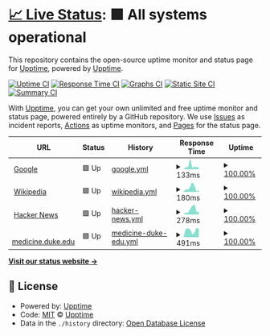 # [📈 Live Status](https://upptime.github.io/upptime): <!--live status--> **🟩 All systems operational**

This repository contains the open-source uptime monitor and status page for [Upptime](https://upptime.js.org), powered by [Upptime](https://github.com/upptime/upptime).

[![Uptime CI](https://github.com/aaronjznelson/sitecheck/workflows/Uptime%20CI/badge.svg)](https://github.com/aaronjznelson/sitecheck/actions?query=workflow%3A%22Uptime+CI%22)
[![Response Time CI](https://github.com/aaronjznelson/sitecheck/workflows/Response%20Time%20CI/badge.svg)](https://github.com/aaronjznelson/sitecheck/actions?query=workflow%3A%22Response+Time+CI%22)
[![Graphs CI](https://github.com/aaronjznelson/sitecheck/workflows/Graphs%20CI/badge.svg)](https://github.com/aaronjznelson/sitecheck/actions?query=workflow%3A%22Graphs+CI%22)
[![Static Site CI](https://github.com/aaronjznelson/sitecheck/workflows/Static%20Site%20CI/badge.svg)](https://github.com/aaronjznelson/sitecheck/actions?query=workflow%3A%22Static+Site+CI%22)
[![Summary CI](https://github.com/aaronjznelson/sitecheck/workflows/Summary%20CI/badge.svg)](https://github.com/aaronjznelson/sitecheck/actions?query=workflow%3A%22Summary+CI%22)

With [Upptime](https://upptime.js.org), you can get your own unlimited and free uptime monitor and status page, powered entirely by a GitHub repository. We use [Issues](https://github.com/upptime/upptime/issues) as incident reports, [Actions](https://github.com/aaronjznelson/sitecheck/actions) as uptime monitors, and [Pages](https://upptime.github.io/upptime) for the status page.

<!--start: status pages-->
<!-- This summary is generated by Upptime (https://github.com/upptime/upptime) -->
<!-- Do not edit this manually, your changes will be overwritten -->
<!-- prettier-ignore -->
| URL | Status | History | Response Time | Uptime |
| --- | ------ | ------- | ------------- | ------ |
| <img alt="" src="https://icons.duckduckgo.com/ip3/www.google.com.ico" height="13"> [Google](https://www.google.com) | 🟩 Up | [google.yml](https://github.com/aaronjznelson/sitecheck/commits/HEAD/history/google.yml) | <details><summary><img alt="Response time graph" src="./graphs/google/response-time-week.png" height="20"> 133ms</summary><br><a href="https://aaronjznelson.github.io/sitecheck/history/google"><img alt="Response time 110" src="https://img.shields.io/endpoint?url=https%3A%2F%2Fraw.githubusercontent.com%2Faaronjznelson%2Fsitecheck%2FHEAD%2Fapi%2Fgoogle%2Fresponse-time.json"></a><br><a href="https://aaronjznelson.github.io/sitecheck/history/google"><img alt="24-hour response time 66" src="https://img.shields.io/endpoint?url=https%3A%2F%2Fraw.githubusercontent.com%2Faaronjznelson%2Fsitecheck%2FHEAD%2Fapi%2Fgoogle%2Fresponse-time-day.json"></a><br><a href="https://aaronjznelson.github.io/sitecheck/history/google"><img alt="7-day response time 133" src="https://img.shields.io/endpoint?url=https%3A%2F%2Fraw.githubusercontent.com%2Faaronjznelson%2Fsitecheck%2FHEAD%2Fapi%2Fgoogle%2Fresponse-time-week.json"></a><br><a href="https://aaronjznelson.github.io/sitecheck/history/google"><img alt="30-day response time 110" src="https://img.shields.io/endpoint?url=https%3A%2F%2Fraw.githubusercontent.com%2Faaronjznelson%2Fsitecheck%2FHEAD%2Fapi%2Fgoogle%2Fresponse-time-month.json"></a><br><a href="https://aaronjznelson.github.io/sitecheck/history/google"><img alt="1-year response time 110" src="https://img.shields.io/endpoint?url=https%3A%2F%2Fraw.githubusercontent.com%2Faaronjznelson%2Fsitecheck%2FHEAD%2Fapi%2Fgoogle%2Fresponse-time-year.json"></a></details> | <details><summary><a href="https://aaronjznelson.github.io/sitecheck/history/google">100.00%</a></summary><a href="https://aaronjznelson.github.io/sitecheck/history/google"><img alt="All-time uptime 100.00%" src="https://img.shields.io/endpoint?url=https%3A%2F%2Fraw.githubusercontent.com%2Faaronjznelson%2Fsitecheck%2FHEAD%2Fapi%2Fgoogle%2Fuptime.json"></a><br><a href="https://aaronjznelson.github.io/sitecheck/history/google"><img alt="24-hour uptime 100.00%" src="https://img.shields.io/endpoint?url=https%3A%2F%2Fraw.githubusercontent.com%2Faaronjznelson%2Fsitecheck%2FHEAD%2Fapi%2Fgoogle%2Fuptime-day.json"></a><br><a href="https://aaronjznelson.github.io/sitecheck/history/google"><img alt="7-day uptime 100.00%" src="https://img.shields.io/endpoint?url=https%3A%2F%2Fraw.githubusercontent.com%2Faaronjznelson%2Fsitecheck%2FHEAD%2Fapi%2Fgoogle%2Fuptime-week.json"></a><br><a href="https://aaronjznelson.github.io/sitecheck/history/google"><img alt="30-day uptime 100.00%" src="https://img.shields.io/endpoint?url=https%3A%2F%2Fraw.githubusercontent.com%2Faaronjznelson%2Fsitecheck%2FHEAD%2Fapi%2Fgoogle%2Fuptime-month.json"></a><br><a href="https://aaronjznelson.github.io/sitecheck/history/google"><img alt="1-year uptime 100.00%" src="https://img.shields.io/endpoint?url=https%3A%2F%2Fraw.githubusercontent.com%2Faaronjznelson%2Fsitecheck%2FHEAD%2Fapi%2Fgoogle%2Fuptime-year.json"></a></details>
| <img alt="" src="https://icons.duckduckgo.com/ip3/en.wikipedia.org.ico" height="13"> [Wikipedia](https://en.wikipedia.org) | 🟩 Up | [wikipedia.yml](https://github.com/aaronjznelson/sitecheck/commits/HEAD/history/wikipedia.yml) | <details><summary><img alt="Response time graph" src="./graphs/wikipedia/response-time-week.png" height="20"> 180ms</summary><br><a href="https://aaronjznelson.github.io/sitecheck/history/wikipedia"><img alt="Response time 190" src="https://img.shields.io/endpoint?url=https%3A%2F%2Fraw.githubusercontent.com%2Faaronjznelson%2Fsitecheck%2FHEAD%2Fapi%2Fwikipedia%2Fresponse-time.json"></a><br><a href="https://aaronjznelson.github.io/sitecheck/history/wikipedia"><img alt="24-hour response time 190" src="https://img.shields.io/endpoint?url=https%3A%2F%2Fraw.githubusercontent.com%2Faaronjznelson%2Fsitecheck%2FHEAD%2Fapi%2Fwikipedia%2Fresponse-time-day.json"></a><br><a href="https://aaronjznelson.github.io/sitecheck/history/wikipedia"><img alt="7-day response time 180" src="https://img.shields.io/endpoint?url=https%3A%2F%2Fraw.githubusercontent.com%2Faaronjznelson%2Fsitecheck%2FHEAD%2Fapi%2Fwikipedia%2Fresponse-time-week.json"></a><br><a href="https://aaronjznelson.github.io/sitecheck/history/wikipedia"><img alt="30-day response time 168" src="https://img.shields.io/endpoint?url=https%3A%2F%2Fraw.githubusercontent.com%2Faaronjznelson%2Fsitecheck%2FHEAD%2Fapi%2Fwikipedia%2Fresponse-time-month.json"></a><br><a href="https://aaronjznelson.github.io/sitecheck/history/wikipedia"><img alt="1-year response time 190" src="https://img.shields.io/endpoint?url=https%3A%2F%2Fraw.githubusercontent.com%2Faaronjznelson%2Fsitecheck%2FHEAD%2Fapi%2Fwikipedia%2Fresponse-time-year.json"></a></details> | <details><summary><a href="https://aaronjznelson.github.io/sitecheck/history/wikipedia">100.00%</a></summary><a href="https://aaronjznelson.github.io/sitecheck/history/wikipedia"><img alt="All-time uptime 100.00%" src="https://img.shields.io/endpoint?url=https%3A%2F%2Fraw.githubusercontent.com%2Faaronjznelson%2Fsitecheck%2FHEAD%2Fapi%2Fwikipedia%2Fuptime.json"></a><br><a href="https://aaronjznelson.github.io/sitecheck/history/wikipedia"><img alt="24-hour uptime 100.00%" src="https://img.shields.io/endpoint?url=https%3A%2F%2Fraw.githubusercontent.com%2Faaronjznelson%2Fsitecheck%2FHEAD%2Fapi%2Fwikipedia%2Fuptime-day.json"></a><br><a href="https://aaronjznelson.github.io/sitecheck/history/wikipedia"><img alt="7-day uptime 100.00%" src="https://img.shields.io/endpoint?url=https%3A%2F%2Fraw.githubusercontent.com%2Faaronjznelson%2Fsitecheck%2FHEAD%2Fapi%2Fwikipedia%2Fuptime-week.json"></a><br><a href="https://aaronjznelson.github.io/sitecheck/history/wikipedia"><img alt="30-day uptime 100.00%" src="https://img.shields.io/endpoint?url=https%3A%2F%2Fraw.githubusercontent.com%2Faaronjznelson%2Fsitecheck%2FHEAD%2Fapi%2Fwikipedia%2Fuptime-month.json"></a><br><a href="https://aaronjznelson.github.io/sitecheck/history/wikipedia"><img alt="1-year uptime 100.00%" src="https://img.shields.io/endpoint?url=https%3A%2F%2Fraw.githubusercontent.com%2Faaronjznelson%2Fsitecheck%2FHEAD%2Fapi%2Fwikipedia%2Fuptime-year.json"></a></details>
| <img alt="" src="https://icons.duckduckgo.com/ip3/news.ycombinator.com.ico" height="13"> [Hacker News](https://news.ycombinator.com) | 🟩 Up | [hacker-news.yml](https://github.com/aaronjznelson/sitecheck/commits/HEAD/history/hacker-news.yml) | <details><summary><img alt="Response time graph" src="./graphs/hacker-news/response-time-week.png" height="20"> 278ms</summary><br><a href="https://aaronjznelson.github.io/sitecheck/history/hacker-news"><img alt="Response time 303" src="https://img.shields.io/endpoint?url=https%3A%2F%2Fraw.githubusercontent.com%2Faaronjznelson%2Fsitecheck%2FHEAD%2Fapi%2Fhacker-news%2Fresponse-time.json"></a><br><a href="https://aaronjznelson.github.io/sitecheck/history/hacker-news"><img alt="24-hour response time 437" src="https://img.shields.io/endpoint?url=https%3A%2F%2Fraw.githubusercontent.com%2Faaronjznelson%2Fsitecheck%2FHEAD%2Fapi%2Fhacker-news%2Fresponse-time-day.json"></a><br><a href="https://aaronjznelson.github.io/sitecheck/history/hacker-news"><img alt="7-day response time 278" src="https://img.shields.io/endpoint?url=https%3A%2F%2Fraw.githubusercontent.com%2Faaronjznelson%2Fsitecheck%2FHEAD%2Fapi%2Fhacker-news%2Fresponse-time-week.json"></a><br><a href="https://aaronjznelson.github.io/sitecheck/history/hacker-news"><img alt="30-day response time 284" src="https://img.shields.io/endpoint?url=https%3A%2F%2Fraw.githubusercontent.com%2Faaronjznelson%2Fsitecheck%2FHEAD%2Fapi%2Fhacker-news%2Fresponse-time-month.json"></a><br><a href="https://aaronjznelson.github.io/sitecheck/history/hacker-news"><img alt="1-year response time 303" src="https://img.shields.io/endpoint?url=https%3A%2F%2Fraw.githubusercontent.com%2Faaronjznelson%2Fsitecheck%2FHEAD%2Fapi%2Fhacker-news%2Fresponse-time-year.json"></a></details> | <details><summary><a href="https://aaronjznelson.github.io/sitecheck/history/hacker-news">100.00%</a></summary><a href="https://aaronjznelson.github.io/sitecheck/history/hacker-news"><img alt="All-time uptime 100.00%" src="https://img.shields.io/endpoint?url=https%3A%2F%2Fraw.githubusercontent.com%2Faaronjznelson%2Fsitecheck%2FHEAD%2Fapi%2Fhacker-news%2Fuptime.json"></a><br><a href="https://aaronjznelson.github.io/sitecheck/history/hacker-news"><img alt="24-hour uptime 100.00%" src="https://img.shields.io/endpoint?url=https%3A%2F%2Fraw.githubusercontent.com%2Faaronjznelson%2Fsitecheck%2FHEAD%2Fapi%2Fhacker-news%2Fuptime-day.json"></a><br><a href="https://aaronjznelson.github.io/sitecheck/history/hacker-news"><img alt="7-day uptime 100.00%" src="https://img.shields.io/endpoint?url=https%3A%2F%2Fraw.githubusercontent.com%2Faaronjznelson%2Fsitecheck%2FHEAD%2Fapi%2Fhacker-news%2Fuptime-week.json"></a><br><a href="https://aaronjznelson.github.io/sitecheck/history/hacker-news"><img alt="30-day uptime 100.00%" src="https://img.shields.io/endpoint?url=https%3A%2F%2Fraw.githubusercontent.com%2Faaronjznelson%2Fsitecheck%2FHEAD%2Fapi%2Fhacker-news%2Fuptime-month.json"></a><br><a href="https://aaronjznelson.github.io/sitecheck/history/hacker-news"><img alt="1-year uptime 100.00%" src="https://img.shields.io/endpoint?url=https%3A%2F%2Fraw.githubusercontent.com%2Faaronjznelson%2Fsitecheck%2FHEAD%2Fapi%2Fhacker-news%2Fuptime-year.json"></a></details>
| <img alt="" src="https://icons.duckduckgo.com/ip3/medicine.duke.edu.ico" height="13"> [medicine.duke.edu](https://medicine.duke.edu) | 🟩 Up | [medicine-duke-edu.yml](https://github.com/aaronjznelson/sitecheck/commits/HEAD/history/medicine-duke-edu.yml) | <details><summary><img alt="Response time graph" src="./graphs/medicine-duke-edu/response-time-week.png" height="20"> 491ms</summary><br><a href="https://aaronjznelson.github.io/sitecheck/history/medicine-duke-edu"><img alt="Response time 1003" src="https://img.shields.io/endpoint?url=https%3A%2F%2Fraw.githubusercontent.com%2Faaronjznelson%2Fsitecheck%2FHEAD%2Fapi%2Fmedicine-duke-edu%2Fresponse-time.json"></a><br><a href="https://aaronjznelson.github.io/sitecheck/history/medicine-duke-edu"><img alt="24-hour response time 230" src="https://img.shields.io/endpoint?url=https%3A%2F%2Fraw.githubusercontent.com%2Faaronjznelson%2Fsitecheck%2FHEAD%2Fapi%2Fmedicine-duke-edu%2Fresponse-time-day.json"></a><br><a href="https://aaronjznelson.github.io/sitecheck/history/medicine-duke-edu"><img alt="7-day response time 491" src="https://img.shields.io/endpoint?url=https%3A%2F%2Fraw.githubusercontent.com%2Faaronjznelson%2Fsitecheck%2FHEAD%2Fapi%2Fmedicine-duke-edu%2Fresponse-time-week.json"></a><br><a href="https://aaronjznelson.github.io/sitecheck/history/medicine-duke-edu"><img alt="30-day response time 872" src="https://img.shields.io/endpoint?url=https%3A%2F%2Fraw.githubusercontent.com%2Faaronjznelson%2Fsitecheck%2FHEAD%2Fapi%2Fmedicine-duke-edu%2Fresponse-time-month.json"></a><br><a href="https://aaronjznelson.github.io/sitecheck/history/medicine-duke-edu"><img alt="1-year response time 1003" src="https://img.shields.io/endpoint?url=https%3A%2F%2Fraw.githubusercontent.com%2Faaronjznelson%2Fsitecheck%2FHEAD%2Fapi%2Fmedicine-duke-edu%2Fresponse-time-year.json"></a></details> | <details><summary><a href="https://aaronjznelson.github.io/sitecheck/history/medicine-duke-edu">100.00%</a></summary><a href="https://aaronjznelson.github.io/sitecheck/history/medicine-duke-edu"><img alt="All-time uptime 99.84%" src="https://img.shields.io/endpoint?url=https%3A%2F%2Fraw.githubusercontent.com%2Faaronjznelson%2Fsitecheck%2FHEAD%2Fapi%2Fmedicine-duke-edu%2Fuptime.json"></a><br><a href="https://aaronjznelson.github.io/sitecheck/history/medicine-duke-edu"><img alt="24-hour uptime 100.00%" src="https://img.shields.io/endpoint?url=https%3A%2F%2Fraw.githubusercontent.com%2Faaronjznelson%2Fsitecheck%2FHEAD%2Fapi%2Fmedicine-duke-edu%2Fuptime-day.json"></a><br><a href="https://aaronjznelson.github.io/sitecheck/history/medicine-duke-edu"><img alt="7-day uptime 100.00%" src="https://img.shields.io/endpoint?url=https%3A%2F%2Fraw.githubusercontent.com%2Faaronjznelson%2Fsitecheck%2FHEAD%2Fapi%2Fmedicine-duke-edu%2Fuptime-week.json"></a><br><a href="https://aaronjznelson.github.io/sitecheck/history/medicine-duke-edu"><img alt="30-day uptime 99.95%" src="https://img.shields.io/endpoint?url=https%3A%2F%2Fraw.githubusercontent.com%2Faaronjznelson%2Fsitecheck%2FHEAD%2Fapi%2Fmedicine-duke-edu%2Fuptime-month.json"></a><br><a href="https://aaronjznelson.github.io/sitecheck/history/medicine-duke-edu"><img alt="1-year uptime 99.84%" src="https://img.shields.io/endpoint?url=https%3A%2F%2Fraw.githubusercontent.com%2Faaronjznelson%2Fsitecheck%2FHEAD%2Fapi%2Fmedicine-duke-edu%2Fuptime-year.json"></a></details>

<!--end: status pages-->

[**Visit our status website →**](https://upptime.github.io/upptime)

## 📄 License

- Powered by: [Upptime](https://github.com/upptime/upptime)
- Code: [MIT](./LICENSE) © [Upptime](https://upptime.js.org)
- Data in the `./history` directory: [Open Database License](https://opendatacommons.org/licenses/odbl/1-0/)
